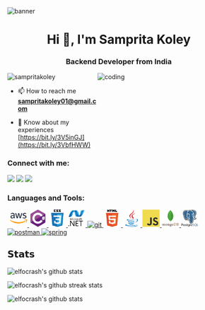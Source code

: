<img alt="banner" width="100%" height="300" src="https://github.com/Sampritakoley/Samprita-Koley/blob/main/git.jpg">
<h1 align="center">Hi 👋, I'm Samprita Koley</h1>
<h3 align="center">Backend Developer from India</h3>
<img align="right" alt="coding" width="300" height="300" src="https://user-images.githubusercontent.com/59734313/157189039-c09b3e38-9f42-42c0-ab54-14f1574190a7.gif">
<p align="left"> <img src="https://komarev.com/ghpvc/?username=sampritakoley&label=Profile%20views&color=0e75b6&style=flat" alt="sampritakoley" /> </p>

- 📫 How to reach me **sampritakoley01@gmail.com**

- 📄 Know about my experiences [https://bit.ly/3V5inGJ](https://bit.ly/3VbfHWW)

<h3 align="left">Connect with me:</h3>

[![](https://img.shields.io/badge/-@samprita-%231DA1F2?style=flat-square&logo=twitter&logoColor=ffffff)](https://twitter.com/SampritaKoley)
[![](https://img.shields.io/badge/-@sampritakoley-%23181717?style=flat-square&logo=github)](https://github.com/Sampritakoley/)
[![](https://img.shields.io/badge/-Samprita%20Koley-blue?style=flat-square&logo=Linkedin&logoColor=white&link=https://www.linkedin.com/in/nick-chapsas/)](https://linkedin.com/in/sampritakoley)

<h3 align="left">Languages and Tools:</h3>
<p align="left"> <a href="https://aws.amazon.com" target="_blank" rel="noreferrer" style="margin-left:5px"> <img src="https://raw.githubusercontent.com/devicons/devicon/master/icons/amazonwebservices/amazonwebservices-original-wordmark.svg" alt="aws" width="40" height="40"/> </a> <a href="https://www.w3schools.com/cs/" target="_blank" rel="noreferrer"> <img src="https://raw.githubusercontent.com/devicons/devicon/master/icons/csharp/csharp-original.svg" alt="csharp" width="40" height="40"/> </a> <a href="https://www.w3schools.com/css/" target="_blank" rel="noreferrer"> <img src="https://raw.githubusercontent.com/devicons/devicon/master/icons/css3/css3-original-wordmark.svg" alt="css3" width="40" height="40"/> </a> <a href="https://dotnet.microsoft.com/" target="_blank" rel="noreferrer"> <img src="https://raw.githubusercontent.com/devicons/devicon/master/icons/dot-net/dot-net-original-wordmark.svg" alt="dotnet" width="40" height="40"/> </a> <a href="https://git-scm.com/" target="_blank" rel="noreferrer"> <img src="https://www.vectorlogo.zone/logos/git-scm/git-scm-icon.svg" alt="git" width="40" height="40"/> </a> <a href="https://www.w3.org/html/" target="_blank" rel="noreferrer"> <img src="https://raw.githubusercontent.com/devicons/devicon/master/icons/html5/html5-original-wordmark.svg" alt="html5" width="40" height="40"/> </a> <a href="https://www.java.com" target="_blank" rel="noreferrer"> <img src="https://raw.githubusercontent.com/devicons/devicon/master/icons/java/java-original.svg" alt="java" width="40" height="40"/> </a> <a href="https://developer.mozilla.org/en-US/docs/Web/JavaScript" target="_blank" rel="noreferrer"> <img src="https://raw.githubusercontent.com/devicons/devicon/master/icons/javascript/javascript-original.svg" alt="javascript" width="40" height="40"/> </a> <a href="https://www.mongodb.com/" target="_blank" rel="noreferrer"> <img src="https://raw.githubusercontent.com/devicons/devicon/master/icons/mongodb/mongodb-original-wordmark.svg" alt="mongodb" width="40" height="40"/> </a> <a href="https://www.postgresql.org" target="_blank" rel="noreferrer"> <img src="https://raw.githubusercontent.com/devicons/devicon/master/icons/postgresql/postgresql-original-wordmark.svg" alt="postgresql" width="40" height="40"/> </a> <a href="https://postman.com" target="_blank" rel="noreferrer"> <img src="https://www.vectorlogo.zone/logos/getpostman/getpostman-icon.svg" alt="postman" width="40" height="40"/> </a> <a href="https://spring.io/" target="_blank" rel="noreferrer"> <img src="https://www.vectorlogo.zone/logos/springio/springio-icon.svg" alt="spring" width="40" height="40"/> </a> </p>


## 𝗦𝘁𝗮𝘁𝘀

![elfocrash's github stats](https://github-readme-stats.vercel.app/api?username=sampritakoley&show_icons=true&theme=dracula)

![elfocrash's github streak stats](https://github-readme-streak-stats.herokuapp.com/?user=sampritakoley&show_icons=true&theme=dracula)

![elfocrash's github stats](https://github-readme-stats.vercel.app/api/top-langs?username=sampritakoley&show_icons=true&theme=dracula)

